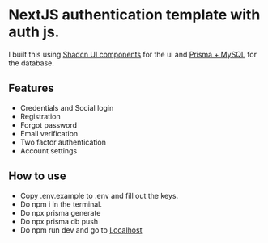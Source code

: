 # NextJS authentication template with auth js.
I built this using [Shadcn UI components](https://ui.shadcn.com/) for the ui and [Prisma + MySQL](https://www.prisma.io/) for the database.

## Features
- Credentials and Social login
- Registration
- Forgot password
- Email verification
- Two factor authentication
- Account settings

## How to use
- Copy .env.example to .env and fill out the keys.
- Do npm i in the terminal.
- Do npx prisma generate
- Do npx prisma db push
- Do npm run dev and go to [Localhost](http://localhost:3000/auth/signin) 
